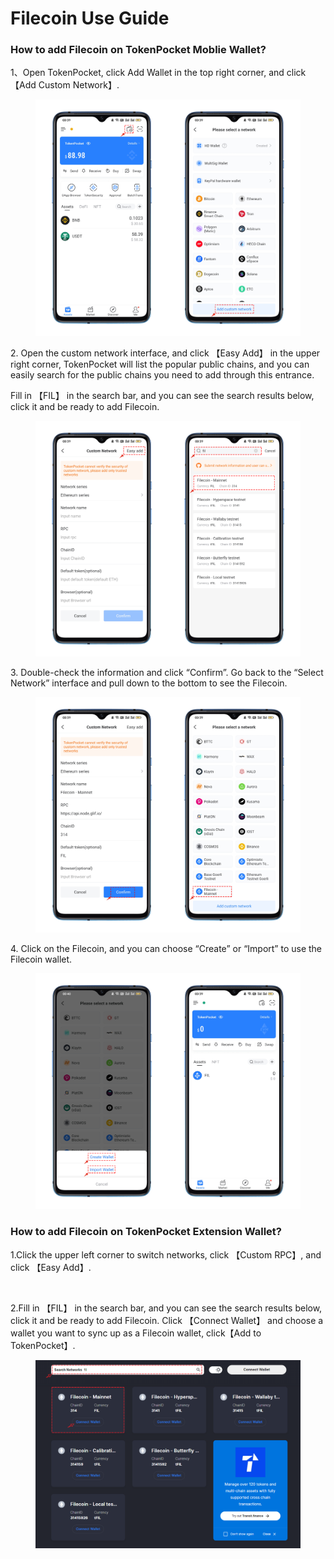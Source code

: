 # Filecoin Use Guide

### How to add Filecoin on TokenPocket Moblie Wallet?

1、Open TokenPocket, click Add Wallet in the top right corner, and click【Add Custom Network】.

<figure><img src="../../.gitbook/assets/1.png" alt=""><figcaption></figcaption></figure>

2\. Open the custom network interface, and click 【Easy Add】 in the upper right corner, TokenPocket will list the popular public chains, and you can easily search for the public chains you need to add through this entrance.

Fill in 【FIL】  in the search bar, and you can see the search results below, click it and be ready to add Filecoin.

<figure><img src="../../.gitbook/assets/2.png" alt=""><figcaption></figcaption></figure>

3\. Double-check the information and click “Confirm”. Go back to the “Select Network” interface and pull down to the bottom to see the Filecoin.

<figure><img src="../../.gitbook/assets/3 (3).png" alt=""><figcaption></figcaption></figure>

4\. Click on the Filecoin, and you can choose “Create” or “Import” to use the Filecoin wallet.&#x20;

<figure><img src="../../.gitbook/assets/4 (5).png" alt=""><figcaption></figcaption></figure>

### How to add Filecoin on TokenPocket  Extension Wallet?

1.Click the upper left corner to switch networks, click  【Custom RPC】, and click 【Easy Add】.

<figure><img src="../../.gitbook/assets/c1d838954b2418b825f8eb411a0a6994_spaces%2F-MMJyYRLFVRsMrfcXuRV%2Fuploads%2FLebrYdKNS8a76orSGJtw%2F%E7%BB%84%201_alt=media&#x26;token=7b6d5145-9dd9-4649-81a6-08495f8d01c7.png" alt=""><figcaption></figcaption></figure>

2.Fill in 【FIL】  in the search bar, and you can see the search results below, click it and be ready to add Filecoin. Click 【Connect Wallet】 and choose a wallet you want to sync up as a Filecoin wallet, click【Add to TokenPocket】.

<figure><img src="../../.gitbook/assets/image.png" alt=""><figcaption></figcaption></figure>
